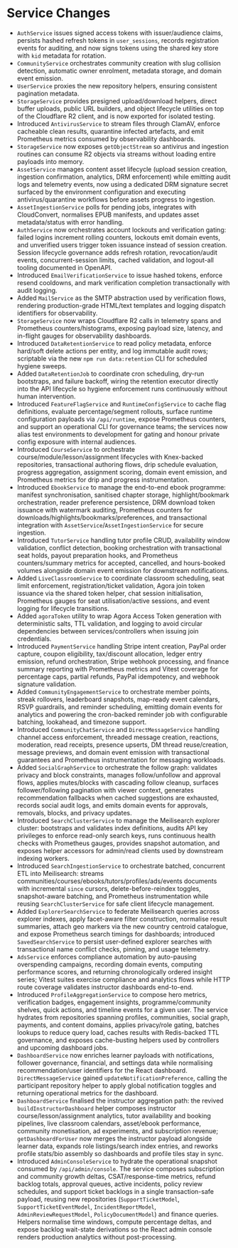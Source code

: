 # Service Changes

- `AuthService` issues signed access tokens with issuer/audience claims, persists hashed refresh tokens in `user_sessions`, records registration events for auditing, and now signs tokens using the shared key store with `kid` metadata for rotation.
- `CommunityService` orchestrates community creation with slug collision detection, automatic owner enrolment, metadata storage, and domain event emission.
- `UserService` proxies the new repository helpers, ensuring consistent pagination metadata.
- `StorageService` provides presigned upload/download helpers, direct buffer uploads, public URL builders, and object lifecycle utilities on top of the Cloudflare R2 client, and is now exported for isolated testing.
- Introduced `AntivirusService` to stream files through ClamAV, enforce cacheable clean results, quarantine infected artefacts, and emit Prometheus metrics consumed by observability dashboards.
- `StorageService` now exposes `getObjectStream` so antivirus and ingestion routines can consume R2 objects via streams without loading entire payloads into memory.
- `AssetService` manages content asset lifecycle (upload session creation, ingestion confirmation, analytics, DRM enforcement) while emitting audit logs and telemetry events, now using a dedicated DRM signature secret surfaced by the environment configuration and executing antivirus/quarantine workflows before assets progress to ingestion.
- `AssetIngestionService` polls for pending jobs, integrates with CloudConvert, normalises EPUB manifests, and updates asset metadata/status with error handling.
- `AuthService` now orchestrates account lockouts and verification gating: failed logins increment rolling counters, lockouts emit domain events, and unverified users trigger token issuance instead of session creation. Session lifecycle governance adds refresh rotation, revocation/audit events, concurrent-session limits, cached validation, and logout-all tooling documented in OpenAPI.
- Introduced `EmailVerificationService` to issue hashed tokens, enforce resend cooldowns, and mark verification completion transactionally with audit logging.
- Added `MailService` as the SMTP abstraction used by verification flows, rendering production-grade HTML/text templates and logging dispatch identifiers for observability.
- `StorageService` now wraps Cloudflare R2 calls in telemetry spans and Prometheus counters/histograms, exposing payload size, latency, and in-flight gauges for observability dashboards.
- Introduced `DataRetentionService` to read policy metadata, enforce hard/soft delete actions per entity, and log immutable audit rows; scriptable via the new `npm run data:retention` CLI for scheduled hygiene sweeps.
- Added `DataRetentionJob` to coordinate cron scheduling, dry-run bootstraps, and failure backoff, wiring the retention executor directly into the API lifecycle so hygiene enforcement runs continuously without human intervention.
- Introduced `FeatureFlagService` and `RuntimeConfigService` to cache flag definitions, evaluate percentage/segment rollouts, surface runtime configuration payloads via `/api/runtime`, expose Prometheus counters, and support an operational CLI for governance teams; the services now alias test environments to development for gating and honour private config exposure with internal audiences.
- Introduced `CourseService` to orchestrate course/module/lesson/assignment lifecycles with Knex-backed repositories, transactional authoring flows, drip schedule evaluation, progress aggregation, assignment scoring, domain event emission, and Prometheus metrics for drip and progress instrumentation.
- Introduced `EbookService` to manage the end-to-end ebook programme: manifest synchronisation, sanitised chapter storage, highlight/bookmark orchestration, reader preference persistence, DRM download token issuance with watermark auditing, Prometheus counters for downloads/highlights/bookmarks/preferences, and transactional integration with `AssetService`/`AssetIngestionService` for secure ingestion.
- Introduced `TutorService` handling tutor profile CRUD, availability window validation, conflict detection, booking orchestration with transactional seat holds, payout preparation hooks, and Prometheus counters/summary metrics for accepted, cancelled, and hours-booked volumes alongside domain event emission for downstream notifications.
- Added `LiveClassroomService` to coordinate classroom scheduling, seat limit enforcement, registration/ticket validation, Agora join token issuance via the shared token helper, chat session initialisation, Prometheus gauges for seat utilisation/active sessions, and event logging for lifecycle transitions.
- Added `agoraToken` utility to wrap Agora Access Token generation with deterministic salts, TTL validation, and logging to avoid circular dependencies between services/controllers when issuing join credentials.
- Introduced `PaymentService` handling Stripe intent creation, PayPal order capture, coupon eligibility, tax/discount allocation, ledger entry emission, refund orchestration, Stripe webhook processing, and finance summary reporting with Prometheus metrics and Vitest coverage for percentage caps, partial refunds, PayPal idempotency, and webhook signature validation.
- Added `CommunityEngagementService` to orchestrate member points, streak rollovers, leaderboard snapshots, map-ready event calendars, RSVP guardrails, and reminder scheduling, emitting domain events for analytics and powering the cron-backed reminder job with configurable batching, lookahead, and timezone support.
- Introduced `CommunityChatService` and `DirectMessageService` handling channel access enforcement, threaded message creation, reactions, moderation, read receipts, presence upserts, DM thread reuse/creation, message previews, and domain event emission with transactional guarantees and Prometheus instrumentation for messaging workloads.
- Added `SocialGraphService` to orchestrate the follow graph: validates privacy and block constraints, manages follow/unfollow and approval flows, applies mutes/blocks with cascading follow cleanup, surfaces follower/following pagination with viewer context, generates recommendation fallbacks when cached suggestions are exhausted, records social audit logs, and emits domain events for approvals, removals, blocks, and privacy updates.
- Introduced `SearchClusterService` to manage the Meilisearch explorer cluster: bootstraps and validates index definitions, audits API key privileges to enforce read-only search keys, runs continuous health checks with Prometheus gauges, provides snapshot automation, and exposes helper accessors for admin/read clients used by downstream indexing workers.
- Introduced `SearchIngestionService` to orchestrate batched, concurrent ETL into Meilisearch: streams communities/courses/ebooks/tutors/profiles/ads/events documents with incremental `since` cursors, delete-before-reindex toggles, snapshot-aware batching, and Prometheus instrumentation while reusing `SearchClusterService` for safe client lifecycle management.
- Added `ExplorerSearchService` to federate Meilisearch queries across explorer indexes, apply facet-aware filter construction, normalise result summaries, attach geo markers via the new country centroid catalogue, and expose Prometheus search timings for dashboards; introduced `SavedSearchService` to persist user-defined explorer searches with transactional name conflict checks, pinning, and usage telemetry.
- `AdsService` enforces compliance automation by auto-pausing overspending campaigns, recording domain events, computing performance scores, and returning chronologically ordered insight series; Vitest suites exercise compliance and analytics flows while HTTP route coverage validates instructor dashboards end-to-end.
- Introduced `ProfileAggregationService` to compose hero metrics, verification badges, engagement insights, programme/community shelves, quick actions, and timeline events for a given user. The service hydrates from repositories spanning profiles, communities, social graph, payments, and content domains, applies privacy/role gating, batches lookups to reduce query load, caches results with Redis-backed TTL governance, and exposes cache-busting helpers used by controllers and upcoming dashboard jobs.
- `DashboardService` now enriches learner payloads with notifications, follower governance, financial, and settings data while normalising recommendation/user identifiers for the React dashboard. `DirectMessageService` gained `updateNotificationPreference`, calling the participant repository helper to apply global notification toggles and returning operational metrics for the dashboard.
- `DashboardService` finalised the instructor aggregation path: the revived `buildInstructorDashboard` helper composes instructor course/lesson/assignment analytics, tutor availability and booking pipelines, live classroom calendars, asset/ebook performance, community monetisation, ad experiments, and subscription revenue; `getDashboardForUser` now merges the instructor payload alongside learner data, expands role listings/search index entries, and reworks profile stats/bio assembly so dashboards and profile tiles stay in sync.
- Introduced `AdminConsoleService` to hydrate the operational snapshot consumed by `/api/admin/console`. The service composes subscription and community growth deltas, CSAT/response-time metrics, refund backlog totals, approval queues, active incidents, policy review schedules, and support ticket backlogs in a single transaction-safe payload, reusing new repositories (`SupportTicketModel`, `SupportTicketEventModel`, `IncidentReportModel`, `AdminReviewRequestModel`, `PolicyDocumentModel`) and finance queries. Helpers normalise time windows, compute percentage deltas, and expose backlog wait-state derivations so the React admin console renders production analytics without post-processing.
